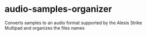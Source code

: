 # audio-samples-organizer
Converts samples to an audio format supported by the Alesis Strike Multipad and organizes the files names
